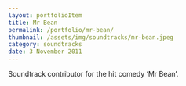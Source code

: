 ```yaml
---
layout: portfolioItem
title: Mr Bean
permalink: /portfolio/mr-bean/
thumbnail: /assets/img/soundtracks/mr-bean.jpeg
category: soundtracks
date: 3 November 2011
---
```


Soundtrack contributor for the hit comedy ‘Mr Bean’.